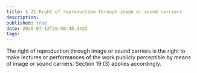 ```yaml
---
title: § 21 Right of reproduction through image or sound carriers
description: 
published: true
date: 2020-07-12T20:50:48.442Z
tags: 
---
```


The right of reproduction through image or sound carriers is the right to make lectures or performances of the work publicly perceptible by means of image or sound carriers. Section 19 (3) applies accordingly.
 